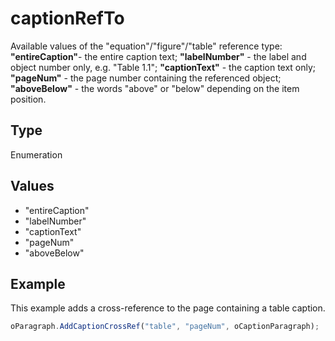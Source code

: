 # captionRefTo

Available values of the "equation"/"figure"/"table" reference type:**"entireCaption"**- the entire caption text;**"labelNumber"** - the label and object number only, e.g. "Table 1.1";**"captionText"** - the caption text only;**"pageNum"** - the page number containing the referenced object;**"aboveBelow"** - the words "above" or "below" depending on the item position.

## Type

Enumeration

## Values

- "entireCaption"
- "labelNumber"
- "captionText"
- "pageNum"
- "aboveBelow"


## Example

This example adds a cross-reference to the page containing a table caption.

```javascript
oParagraph.AddCaptionCrossRef("table", "pageNum", oCaptionParagraph);
```
